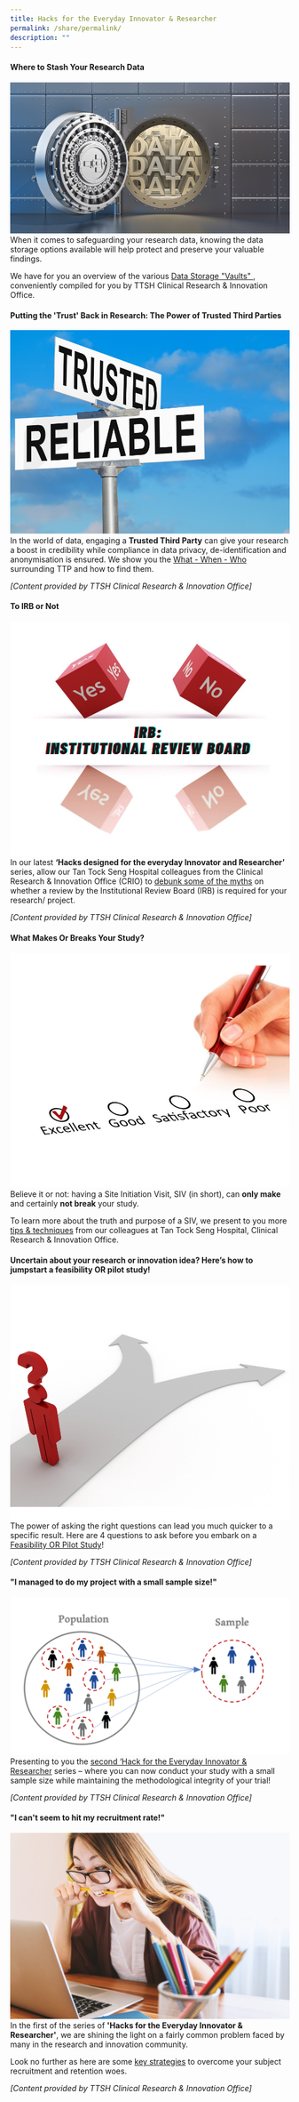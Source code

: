 ```yaml
---
title: Hacks for the Everyday Innovator & Researcher
permalink: /share/permalink/
description: ""
---
```

#### **Where to Stash Your Research Data**
![](/images/research%20data%20storage.png)
When it comes to safeguarding your research data, knowing the data storage options available will help protect and preserve your valuable findings.

We have for you an overview of the various <a rel="noopene noreferrer" target="_blank" href="https://for.sg/child-chi-sg-child-collection-ttsh-crio-6">Data Storage "Vaults" </a>, conveniently compiled for you by TTSH Clinical Research &amp; Innovation Office. 


#### **Putting the 'Trust' Back in Research: The Power of Trusted Third Parties**
![](/images/august%202023.png)
In the world of data, engaging a **Trusted Third Party** can give your research a boost in credibility while compliance in data privacy, de-identification and anonymisation is ensured. We show you the <a rel="noopene noreferrer" target="_blank" href="https://for.sg/child-chi-sg-child-collection-ttsh-crio-6">What - When - Who</a> surrounding TTP and how to find them.

<em>[Content provided by TTSH Clinical Research &amp; Innovation Office]</em>

#### **To IRB or Not**
![](/images/to%20irb%20or%20not.jpg)
In our latest **‘Hacks designed for the everyday Innovator and Researcher’** series, allow our&nbsp;Tan Tock Seng Hospital colleagues from the Clinical Research &amp; Innovation Office (CRIO) to <a rel="noopene noreferrer" target="_blank" href="https://for.sg/child-chi-sg-child-collection-ttsh-crio-5">debunk some of the myths</a> on whether a review by the Institutional Review Board (IRB) is required for your research/ project.

<em>[Content provided by TTSH Clinical Research &amp; Innovation Office]</em>

#### **What Makes Or Breaks Your Study?**
![](/images/want%20to%20maintain%20your%20study%20quality.jpg) 
Believe it or not: having a Site Initiation Visit, SIV (in short), can **only make** and certainly **not break** your study.  
  
To learn more about the truth and purpose of a SIV, we present to you more <a rel="noopene noreferrer" target="_blank" href="https://for.sg/child-chi-sg-child-collection-ttsh-crio-4">tips &amp; techniques</a> from our colleagues at Tan Tock Seng Hospital, Clinical Research &amp; Innovation Office.


#### **Uncertain about your research or innovation idea? Here’s how to jumpstart a feasibility OR pilot study!**
![](/images/jump%20start%20a%20feasibility%20or%20pilot%20study.png)
The power of asking the right questions can lead you much quicker to a specific result. Here are 4 questions to ask before you embark on a <a rel="noopene noreferrer" target="_blank" href="https://for.sg/child-chi-sg-child-collection-ttsh-crio-3"> Feasibility OR Pilot Study</a>!

<em>[Content provided by TTSH Clinical Research &amp; Innovation Office]</em>

#### **"I managed to do my project with a small sample size!"**
![](/images/i%20managed%20to%20do%20my%20project%20with%20a%20small%20sample%20size.png)
Presenting to you the <a rel="noopene noreferrer" target="_blank" href="https://for.sg/child-chi-sg-child-collection-ttsh-crio-2"> second ‘Hack for the Everyday Innovator &amp; Researcher</a> series – where you can now conduct your study with a small sample size while maintaining the methodological integrity of your trial!

<em>[Content provided by TTSH Clinical Research &amp; Innovation Office]</em>

#### **"I can't seem to hit my recruitment rate!"**
![](/images/i%20cant%20seem%20to%20hit%20my%20recruitment%20rate.jpg)
In the first of the series of **'Hacks for the Everyday Innovator &amp; Researcher'**, we are shining the light on a fairly common problem faced by many in the research and innovation community.  
  
Look no further as here are some <a rel="noopene noreferrer" target="_blank" href="https://for.sg/child-chi-sg-child-collection-ttsh-crio-1"> key strategies</a> to overcome your subject recruitment and retention woes. 

<em>[Content provided by TTSH Clinical Research &amp; Innovation Office]</em>
